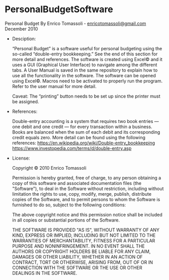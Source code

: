 # PersonalBudgetSoftware

Personal Budget
By Enrico Tomassoli - enricotomassoli@gmail.com
December 2010

- Desciption:

  “Personal Budget” is a software useful for personal budgeting using the so-called “double-entry bookkeeping.” See the end of this section for more detail and references.
  The software is created using Excel© and it uses a GUI (Graphical User Interface) to navigate among the different tabs.
  A User Manual is saved in the same repository to explain how to use all the functionality in the software.
  The software can be opened using Excel©. Macros need to be activated to properly run the program. Refer to the user manual for more detail.

  Caveat: The “printing” button needs to be set up since the printer must be assigned.

- References:

  Double-entry accounting is a system that requires two book entries — one debit and one credit — for every transaction within a business. Books are balanced when the sum of each debit and its corresponding credit equals zero.
  More detail can be found using the following references:
  https://en.wikipedia.org/wiki/Double-entry_bookkeeping
  https://www.investopedia.com/terms/d/double-entry.asp

- License:

  Copyright © 2010 Enrico Tomassoli

  Permission is hereby granted, free of charge, to any person obtaining a copy of this software and associated documentation files (the "Software"), to deal in the Software without restriction, including without limitation the rights to use, copy, modify, merge, publish, distribute copies of the Software, and to permit persons to whom the Software is furnished to do so, subject to the following conditions:

  The above copyright notice and this permission notice shall be included in all copies or substantial portions of the Software.

  THE SOFTWARE IS PROVIDED "AS IS", WITHOUT WARRANTY OF ANY KIND, EXPRESS OR IMPLIED, INCLUDING BUT NOT LIMITED TO THE WARRANTIES OF MERCHANTABILITY, FITNESS FOR A PARTICULAR PURPOSE AND NONINFRINGEMENT. IN NO EVENT SHALL THE AUTHORS OR COPYRIGHT HOLDERS BE LIABLE FOR ANY CLAIM, DAMAGES OR OTHER LIABILITY, WHETHER IN AN ACTION OF CONTRACT, TORT OR OTHERWISE, ARISING FROM, OUT OF OR IN CONNECTION WITH THE SOFTWARE OR THE USE OR OTHER DEALINGS IN THE SOFTWARE.


